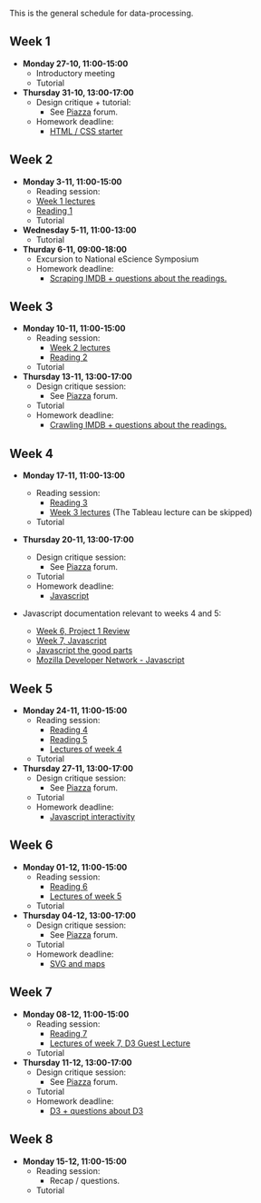 This is the general schedule for data-processing. 

## Week 1

* **Monday 27-10, 11:00-15:00** 
   * Introductory meeting
   * Tutorial
* **Thursday 31-10, 13:00-17:00** 
   * Design critique + tutorial:
      * See [Piazza] forum.
   * Homework deadline:
      * [HTML / CSS starter](/homework/week-1-html-and-css)

## Week 2

* **Monday 3-11, 11:00-15:00** 
    * Reading session: 
	* [Week 1 lectures](/lectures/week-1) 
	* [Reading 1](/readings/reading-1)
    * Tutorial
* **Wednesday 5-11, 11:00-13:00** 
    * Tutorial
* **Thurday 6-11, 09:00-18:00**
    * Excursion to National eScience Symposium
    * Homework deadline:
    	* [Scraping IMDB + questions about the readings.](/homework/week-2-scraping)

## Week 3
* **Monday 10-11, 11:00-15:00**
    * Reading session:
        * [Week 2 lectures](/lectures/week-2)
        * [Reading 2](/readings/reading-2)
    * Tutorial
* **Thursday 13-11, 13:00-17:00**
    * Design critique session:
        * See [Piazza] forum.
    * Tutorial
    * Homework deadline: 
        * [Crawling IMDB + questions about the readings.](/homework/week-3-crawling)

## Week 4
* **Monday 17-11, 11:00-13:00**
    * Reading session:
        * [Reading 3](/readings/reading-3)
        * [Week 3 lectures](/lectures/week-3)  (The Tableau lecture can be skipped)
    * Tutorial
* **Thursday 20-11, 13:00-17:00**
    * Design critique session:
        * See [Piazza] forum.
    * Tutorial
    * Homework deadline:
        * [Javascript](l/homework/week-4-javascript)

* Javascript documentation relevant to weeks 4 and 5:
    * [Week 6, Project 1 Review](http://data.mprog.nl/lectures/week-6#project-1-review)
    * [Week 7, Javascript](http://data.mprog.nl/lectures/week-7#javascript)
    * [Javascript the good parts](http://www.livestream.com/etsy/video?clipId=pla_1463e546-47ed-4a93-b59a-bd52b236e8b8)
    * [Mozilla Developer Network - Javascript](https://developer.mozilla.org/nl/docs/Web/JavaScript)

## Week 5
* **Monday 24-11, 11:00-15:00**
    * Reading session:
        * [Reading 4](/readings/reading-4)
        * [Reading 5](/readings/reading-5)
        * [Lectures of week 4](http://data.mprog.nl/lectures/week-4)
    * Tutorial
* **Thursday 27-11, 13:00-17:00**
    * Design critique session:
        * See [Piazza] forum.
    * Tutorial
    * Homework deadline:
        * [Javascript interactivity](/homework/week-5-interactivity)

## Week 6
* **Monday 01-12, 11:00-15:00**
    * Reading session:
        * [Reading 6](/readings/reading-6)
        * [Lectures of week 5](http://data.mprog.nl/lectures/week-5)
    * Tutorial
* **Thursday 04-12, 13:00-17:00**
    * Design critique session:
        * See [Piazza] forum.
    * Tutorial
    * Homework deadline:
        * [SVG and maps](/homework/week-6-svg-and-maps)

## Week 7
* **Monday 08-12, 11:00-15:00**
    * Reading session:
        * [Reading 7](/readings/reading-7)
        * [Lectures of week 7, D3 Guest Lecture](http://data.mprog.nl/lectures/week-7#d3-guest-lecture)
    * Tutorial
* **Thursday 11-12, 13:00-17:00**
    * Design critique session:
        * See [Piazza] forum.
    * Tutorial
    * Homework deadline:
        * [D3 + questions about D3](/homework/week-7-svg-and-d3)

## Week 8
* **Monday 15-12, 11:00-15:00**
    * Reading session:
        * Recap / questions.
    * Tutorial

[Piazza]: http://piazza.com
